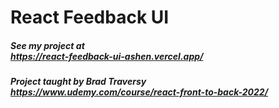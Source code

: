 # React Feedback UI
##### See my project at <br>https://react-feedback-ui-ashen.vercel.app/
##### Project taught by Brad Traversy <br>https://www.udemy.com/course/react-front-to-back-2022/

